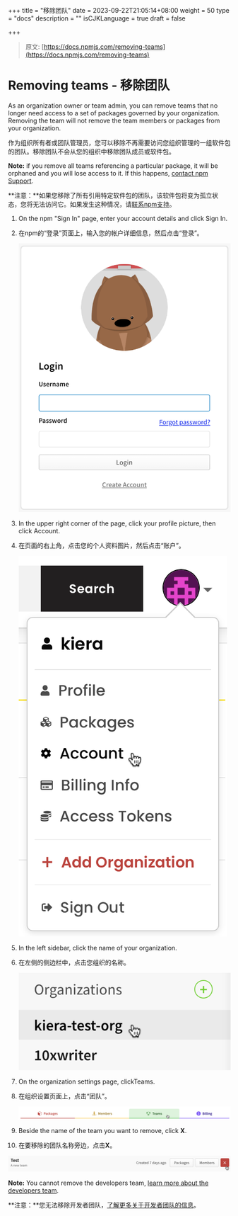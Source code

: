 +++
title = "移除团队"
date = 2023-09-22T21:05:14+08:00
weight = 50
type = "docs"
description = ""
isCJKLanguage = true
draft = false

+++

> 原文: [https://docs.npmjs.com/removing-teams](https://docs.npmjs.com/removing-teams)

# Removing teams - 移除团队

As an organization owner or team admin, you can remove teams that no longer need access to a set of packages governed by your organization. Removing the team will not remove the team members or packages from your organization.

​	作为组织所有者或团队管理员，您可以移除不再需要访问您组织管理的一组软件包的团队。移除团队不会从您的组织中移除团队成员或软件包。

**Note:** if you remove all teams referencing a particular package, it will be orphaned and you will lose access to it. If this happens, [contact npm Support](https://www.npmjs.com/support).

**注意：**如果您移除了所有引用特定软件包的团队，该软件包将变为孤立状态，您将无法访问它。如果发生这种情况，请[联系npm支持](https://www.npmjs.com/support)。

1. On the npm "Sign In" page, enter your account details and click Sign In.

2. 在npm的“登录”页面上，输入您的帐户详细信息，然后点击“登录”。

   ![Screenshot of npm login dialog](Removingteams_img/user-login.png)

3. In the upper right corner of the page, click your profile picture, then click Account.

4. 在页面的右上角，点击您的个人资料图片，然后点击“账户”。

   ![Screenshot of account settings selection in user menu](Removingteams_img/account-settings.png)

5. In the left sidebar, click the name of your organization.

6. 在左侧的侧边栏中，点击您组织的名称。

   ![Screenshot of a selected organization](Removingteams_img/organization-selection.png)

7. On the organization settings page, clickTeams.

8. 在组织设置页面上，点击“团队”。

   ![Screenshot of the organization teams tab](Removingteams_img/organization-teams-tab.png)

9. Beside the name of the team you want to remove, click **X**.

10. 在要移除的团队名称旁边，点击**X**。

   ![Screenshot of the remove team button](Removingteams_img/team-remove.png)

**Note:** You cannot remove the developers team, [learn more about the developers team](https://docs.npmjs.com/about-developers-team).

**注意：**您无法移除开发者团队，[了解更多关于开发者团队的信息](https://docs.npmjs.com/about-developers-team)。
